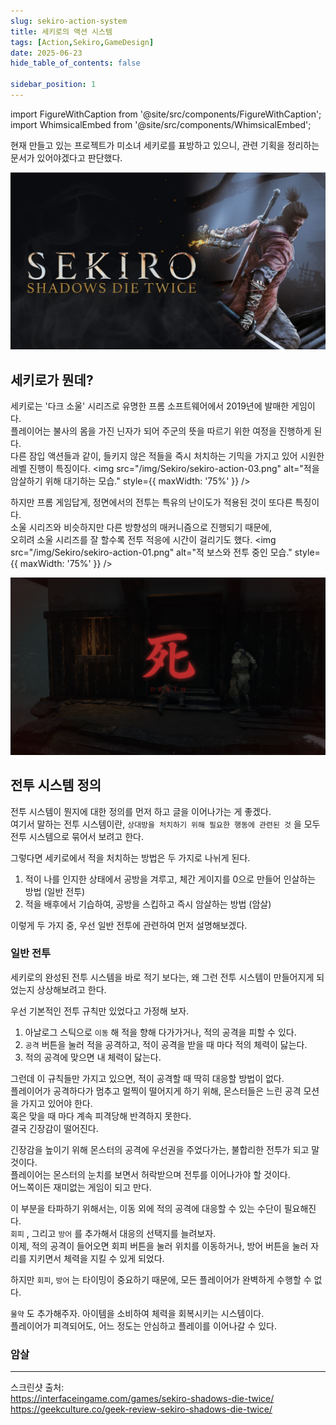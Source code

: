 ```yaml
---
slug: sekiro-action-system
title: 세키로의 액션 시스템
tags: [Action,Sekiro,GameDesign]
date: 2025-06-23
hide_table_of_contents: false

sidebar_position: 1
---
```

import FigureWithCaption from '@site/src/components/FigureWithCaption';
import WhimsicalEmbed from '@site/src/components/WhimsicalEmbed';


현재 만들고 있는 프로젝트가 미소녀 세키로를 표방하고 있으니, 관련 기획을 정리하는 문서가 있어야겠다고 판단했다.

<FigureWithCaption caption="프롬 소프트웨어의 세키로.">
  <img
    src="/img/Sekiro/sekiro-shadows-die-twice-xbox-one-game-microsoft-store-cover.jpg"
    alt="세키로 타이틀 이미지."
    style={{ maxWidth: '75%' }}
  />
</FigureWithCaption>

## 세키로가 뭔데?

세키로는 '다크 소울' 시리즈로 유명한 프롬 소프트웨어에서 2019년에 발매한 게임이다.  
플레이어는 불사의 몸을 가진 닌자가 되어 주군의 뜻을 따르기 위한 여정을 진행하게 된다.  
다른 잠입 액션들과 같이, 들키지 않은 적들을 즉시 처치하는 기믹을 가지고 있어 시원한 레벨 진행이 특징이다.
<FigureWithCaption caption="적을 암살하기 위해 벽 뒤에서 대기.">
  <img
    src="/img/Sekiro/sekiro-action-03.png"
    alt="적을 암살하기 위해 대기하는 모습."
    style={{ maxWidth: '75%' }}
  />
</FigureWithCaption>

하지만 프롬 게임답게, 정면에서의 전투는 특유의 난이도가 적용된 것이 또다른 특징이다.  
소울 시리즈와 비슷하지만 다른 방향성의 매커니즘으로 진행되기 때문에,  
오히려 소울 시리즈를 잘 할수록 전투 적응에 시간이 걸리기도 했다.
<FigureWithCaption caption="보스와는 치열한 칼싸움 액션을 벌여야 한다.">
  <img
    src="/img/Sekiro/sekiro-action-01.png"
    alt="적 보스와 전투 중인 모습."
    style={{ maxWidth: '75%' }}
  />
</FigureWithCaption>

<FigureWithCaption caption="전투 방식이 달라도 어렵기는 매한가지.">
  <img
    src="/img/Sekiro/sekiro-action-02.png"
    alt="세키로 인게임 사망 화면."
    style={{ maxWidth: '75%' }}
  />
</FigureWithCaption>

## 전투 시스템 정의

전투 시스템이 뭔지에 대한 정의를 먼저 하고 글을 이어나가는 게 좋겠다.  
여기서 말하는 전투 시스템이란, `상대방을 처치하기 위해 필요한 행동에 관련된 것` 을 모두 전투 시스템으로 묶어서 보려고 한다.  

그렇다면 세키로에서 적을 처치하는 방법은 두 가지로 나뉘게 된다.
1. 적이 나를 인지한 상태에서 공방을 겨루고, 체간 게이지를 0으로 만들어 인살하는 방법 (일반 전투)
1. 적을 배후에서 기습하여, 공방을 스킵하고 즉시 암살하는 방법 (암살)

이렇게 두 가지 중, 우선 일반 전투에 관련하여 먼저 설명해보겠다. 

### 일반 전투

세키로의 완성된 전투 시스템을 바로 적기 보다는, 왜 그런 전투 시스템이 만들어지게 되었는지 상상해보려고 한다.

우선 기본적인 전투 규칙만 있었다고 가정해 보자.

1. 아날로그 스틱으로 `이동` 해 적을 향해 다가가거나, 적의 공격을 피할 수 있다.
1. `공격` 버튼을 눌러 적을 공격하고, 적이 공격을 받을 때 마다 적의 체력이 닳는다.
1. 적의 공격에 맞으면 내 체력이 닳는다.

그런데 이 규칙들만 가지고 있으면, 적이 공격할 때 딱히 대응할 방법이 없다.  
플레이어가 공격하다가 멈추고 멀찍이 떨어지게 하기 위해, 몬스터들은 느린 공격 모션을 가지고 있어야 한다.  
혹은 맞을 때 마다 계속 피격당해 반격하지 못한다.  
결국 긴장감이 떨어진다.  

긴장감을 높이기 위해 몬스터의 공격에 우선권을 주었다가는, 불합리한 전투가 되고 말 것이다.  
플레이어는 몬스터의 눈치를 보면서 허락받으며 전투를 이어나가야 할 것이다.  
어느쪽이든 재미없는 게임이 되고 만다.

이 부분을 타파하기 위해서는, 이동 외에 적의 공격에 대응할 수 있는 수단이 필요해진다.  
`회피` , 그리고 `방어` 를 추가해서 대응의 선택지를 늘려보자.  
이제, 적의 공격이 들어오면 회피 버튼을 눌러 위치를 이동하거나, 방어 버튼을 눌러 자리를 지키면서 체력을 지킬 수 있게 되었다.

하지만 `회피`, `방어` 는 타이밍이 중요하기 때문에, 모든 플레이어가 완벽하게 수행할 수 없다.

`물약` 도 추가해주자. 아이템을 소비하여 체력을 회복시키는 시스템이다.  
플레이어가 피격되어도, 어느 정도는 안심하고 플레이를 이어나갈 수 있다.  


### 암살

---
스크린샷 출처:  
https://interfaceingame.com/games/sekiro-shadows-die-twice/  
https://geekculture.co/geek-review-sekiro-shadows-die-twice/